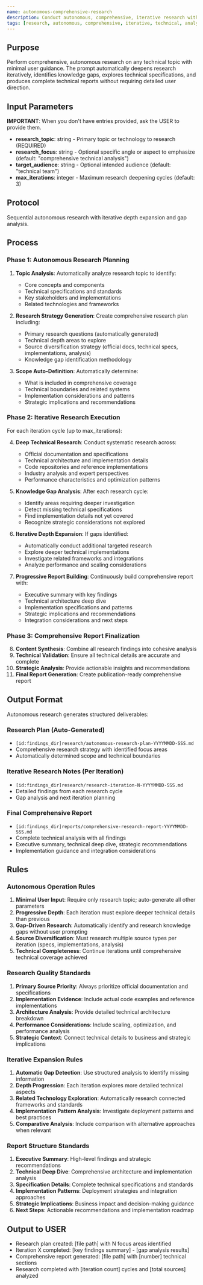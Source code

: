 ```yaml
---
name: autonomous-comprehensive-research
description: Conduct autonomous, comprehensive, iterative research with minimal user input and maximum technical depth
tags: [research, autonomous, comprehensive, iterative, technical, analysis]
---
```


## Purpose
Perform comprehensive, autonomous research on any technical topic with minimal user guidance. The prompt automatically deepens research iteratively, identifies knowledge gaps, explores technical specifications, and produces complete technical reports without requiring detailed user direction.

## Input Parameters
**IMPORTANT**: When you don't have entries provided, ask the USER to provide them.
- **research_topic**: string - Primary topic or technology to research (REQUIRED)
- **research_focus**: string - Optional specific angle or aspect to emphasize (default: "comprehensive technical analysis")
- **target_audience**: string - Optional intended audience (default: "technical team")
- **max_iterations**: integer - Maximum research deepening cycles (default: 3)

## Protocol
Sequential autonomous research with iterative depth expansion and gap analysis.

## Process

### Phase 1: Autonomous Research Planning
1. **Topic Analysis**: Automatically analyze research topic to identify:
   - Core concepts and components
   - Technical specifications and standards
   - Key stakeholders and implementations
   - Related technologies and frameworks
   
2. **Research Strategy Generation**: Create comprehensive research plan including:
   - Primary research questions (automatically generated)
   - Technical depth areas to explore
   - Source diversification strategy (official docs, technical specs, implementations, analysis)
   - Knowledge gap identification methodology

3. **Scope Auto-Definition**: Automatically determine:
   - What is included in comprehensive coverage
   - Technical boundaries and related systems
   - Implementation considerations and patterns
   - Strategic implications and recommendations

### Phase 2: Iterative Research Execution
For each iteration cycle (up to max_iterations):

4. **Deep Technical Research**: Conduct systematic research across:
   - Official documentation and specifications
   - Technical architecture and implementation details
   - Code repositories and reference implementations
   - Industry analysis and expert perspectives
   - Performance characteristics and optimization patterns

5. **Knowledge Gap Analysis**: After each research cycle:
   - Identify areas requiring deeper investigation
   - Detect missing technical specifications
   - Find implementation details not yet covered
   - Recognize strategic considerations not explored

6. **Iterative Depth Expansion**: If gaps identified:
   - Automatically conduct additional targeted research
   - Explore deeper technical implementations
   - Investigate related frameworks and integrations
   - Analyze performance and scaling considerations

7. **Progressive Report Building**: Continuously build comprehensive report with:
   - Executive summary with key findings
   - Technical architecture deep dive
   - Implementation specifications and patterns
   - Strategic implications and recommendations
   - Integration considerations and next steps

### Phase 3: Comprehensive Report Finalization
8. **Content Synthesis**: Combine all research findings into cohesive analysis
9. **Technical Validation**: Ensure all technical details are accurate and complete
10. **Strategic Analysis**: Provide actionable insights and recommendations
11. **Final Report Generation**: Create publication-ready comprehensive report

## Output Format
Autonomous research generates structured deliverables:

### Research Plan (Auto-Generated)
- `[id:findings_dir]research/autonomous-research-plan-YYYYMMDD-SSS.md`
- Comprehensive research strategy with identified focus areas
- Automatically determined scope and technical boundaries

### Iterative Research Notes (Per Iteration)
- `[id:findings_dir]research/research-iteration-N-YYYYMMDD-SSS.md`
- Detailed findings from each research cycle
- Gap analysis and next iteration planning

### Final Comprehensive Report
- `[id:findings_dir]reports/comprehensive-research-report-YYYYMMDD-SSS.md`
- Complete technical analysis with all findings
- Executive summary, technical deep dive, strategic recommendations
- Implementation guidance and integration considerations

## Rules

### Autonomous Operation Rules
1. **Minimal User Input**: Require only research topic; auto-generate all other parameters
2. **Progressive Depth**: Each iteration must explore deeper technical details than previous
3. **Gap-Driven Research**: Automatically identify and research knowledge gaps without user prompting
4. **Source Diversification**: Must research multiple source types per iteration (specs, implementations, analysis)
5. **Technical Completeness**: Continue iterations until comprehensive technical coverage achieved

### Research Quality Standards
1. **Primary Source Priority**: Always prioritize official documentation and specifications
2. **Implementation Evidence**: Include actual code examples and reference implementations
3. **Architecture Analysis**: Provide detailed technical architecture breakdown
4. **Performance Considerations**: Include scaling, optimization, and performance analysis
5. **Strategic Context**: Connect technical details to business and strategic implications

### Iterative Expansion Rules
1. **Automatic Gap Detection**: Use structured analysis to identify missing information
2. **Depth Progression**: Each iteration explores more detailed technical aspects
3. **Related Technology Exploration**: Automatically research connected frameworks and standards
4. **Implementation Pattern Analysis**: Investigate deployment patterns and best practices
5. **Comparative Analysis**: Include comparison with alternative approaches when relevant

### Report Structure Standards
1. **Executive Summary**: High-level findings and strategic recommendations
2. **Technical Deep Dive**: Comprehensive architecture and implementation analysis
3. **Specification Details**: Complete technical specifications and standards
4. **Implementation Patterns**: Deployment strategies and integration approaches
5. **Strategic Implications**: Business impact and decision-making guidance
6. **Next Steps**: Actionable recommendations and implementation roadmap

## Output to USER
- Research plan created: [file path] with N focus areas identified
- Iteration X completed: [key findings summary] - [gap analysis results]
- Comprehensive report generated: [file path] with [number] technical sections
- Research completed with [iteration count] cycles and [total sources] analyzed
